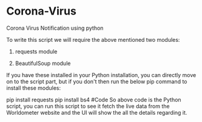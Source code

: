 # Corona-Virus
Corona Virus Notification using python

To write this script we will require the above mentioned two modules:

1. requests module

2. BeautifulSoup module

If you have these installed in your Python installation, you can directly move on to the script part, but if you don't then run the below pip command to install these modules:

pip install requests
pip install bs4
#Code
So above code is the Python script, you can run this script to see it fetch the live data from the Worldometer website and the UI will show the all the details regarding it.
